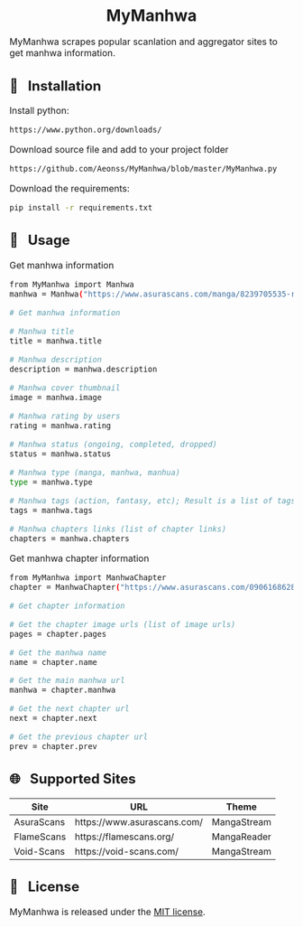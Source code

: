 <h1 align="center">MyManhwa</h1>

<font size="3">

MyManhwa scrapes popular scanlation and aggregator sites to get manhwa information.

## 🔨 &nbsp; Installation
Install python:
``` bash
https://www.python.org/downloads/
```

Download source file and add to your project folder
``` bash
https://github.com/Aeonss/MyManhwa/blob/master/MyManhwa.py
```

Download the requirements:
``` bash
pip install -r requirements.txt
```

## 🚀 &nbsp; Usage


Get manhwa information
``` bash
from MyManhwa import Manhwa
manhwa = Manhwa("https://www.asurascans.com/manga/8239705535-revenge-of-the-iron-blooded-sword-hound/")

# Get manhwa information

# Manhwa title
title = manhwa.title

# Manhwa description
description = manhwa.description

# Manhwa cover thumbnail
image = manhwa.image

# Manhwa rating by users
rating = manhwa.rating

# Manhwa status (ongoing, completed, dropped)
status = manhwa.status

# Manhwa type (manga, manhwa, manhua)
type = manhwa.type

# Manhwa tags (action, fantasy, etc); Result is a list of tags
tags = manhwa.tags

# Manhwa chapters links (list of chapter links)
chapters = manhwa.chapters
```

Get manhwa chapter information
``` bash
from MyManhwa import ManhwaChapter
chapter = ManhwaChapter("https://www.asurascans.com/0906168628-revenge-of-the-iron-blooded-sword-hound-chapter-2/")

# Get chapter information

# Get the chapter image urls (list of image urls)
pages = chapter.pages

# Get the manhwa name
name = chapter.name

# Get the main manhwa url
manhwa = chapter.manhwa

# Get the next chapter url
next = chapter.next

# Get the previous chapter url
prev = chapter.prev

```


## 🌐 &nbsp; Supported Sites
<table>
<thead valign="bottom">
<tr>
    <th>Site</th>
    <th>URL</th>
    <th>Theme</th>
</tr>
</thead>
<tbody valign="top">
<tr>
    <td>AsuraScans</td>
    <td>https://www.asurascans.com/</td>
    <td>MangaStream</td>
</tr>
<tr>
    <td>FlameScans</td>
    <td>https://flamescans.org/</td>
    <td>MangaReader</td>
</tr>
<tr>
    <td>Void-Scans</td>
    <td>https://void-scans.com/</td>
    <td>MangaStream</td>
</tr>
</tbody>
</table>

## 📘 &nbsp; License
MyManhwa is released under the [MIT license](https://github.com/Aeonss/MyManhwa/blob/master/LICENSE.md).

</font>